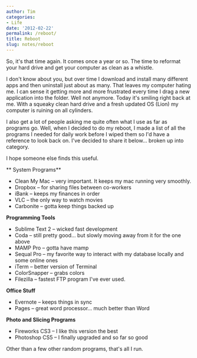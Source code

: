 ```yaml
---
author: Tim
categories:
- Life
date: '2012-02-22'
permalink: /reboot/
title: Reboot
slug: notes/reboot
---
```


So, it's that time again. It comes once a year or so. The time to reformat your hard drive and get your computer as clean as a whistle.

I don't know about you, but over time I download and install many different apps and then uninstall just about as many. That leaves my computer hating me. I can sense it getting more and more frustrated every time I drag a new application into the folder. Well not anymore. Today it's smiling right back at me. With a squeaky clean hard drive and a fresh updated OS (Lion) my computer is ruining on all cylinders.

I also get a lot of people asking me quite often what I use as far as programs go. Well, when I decided to do my reboot, I made a list of all the programs I needed for daily work before I wiped them so I'd have a reference to look back on. I've decided to share it below&#8230; broken up into category.

I hope someone else finds this useful.

** System Programs**

  * Clean My Mac &#8211; very important. It keeps my mac running very smoothly.
  * Dropbox &#8211; for sharing files between co-workers
  * iBank &#8211; keeps my finances in order
  * VLC &#8211; the only way to watch movies
  * Carbonite &#8211; gotta keep things backed up

**Programming Tools**

  * Sublime Text 2 &#8211; wicked fast development
  * Coda &#8211; still pretty good&#8230; but slowly moving away from it for the one above
  * MAMP Pro &#8211; gotta have mamp
  * Sequal Pro &#8211; my favorite way to interact with my database locally and some online ones
  * iTerm &#8211; better version of Terminal
  * ColorSnapper &#8211; grabs colors
  * Filezilla &#8211; fastest FTP program I've ever used.

**Office Stuff**

  * Evernote &#8211; keeps things in sync
  * Pages &#8211; great word processor&#8230; much better than Word

**Photo and Slicing Programs**

  * Fireworks CS3 &#8211; I like this version the best
  * Photoshop CS5 &#8211; I finally upgraded and so far so good

Other than a few other random programs, that's all I run.
 